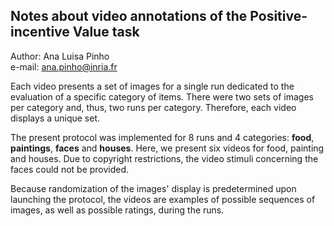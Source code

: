 ## Notes about video annotations of the Positive-incentive Value task  

Author: Ana Luisa Pinho  
e-mail: ana.pinho@inria.fr

Each video presents a set of images for a single run dedicated to the evaluation of a specific category of items. There were two sets of images per category and, thus, two runs per category. Therefore, each video displays a unique set. 

The present protocol was implemented for 8 runs and 4 categories: __food__, __paintings__, __faces__ and __houses__. Here, we present six videos for food, painting and houses. Due to copyright restrictions, the video stimuli concerning the faces could not be provided.  

Because randomization of the images' display is predetermined upon launching the protocol, the videos are examples of possible sequences of images, as well as possible ratings, during the runs.
